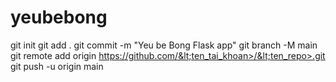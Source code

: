 # yeubebong
git init git add . git commit -m "Yeu be Bong Flask app" git branch -M main git remote add origin https://github.com/&lt;ten_tai_khoan>/&lt;ten_repo>.git git push -u origin main
